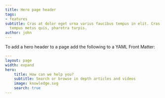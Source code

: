```yaml
---
title: Hero page header
tags:
- features
subtitle: Cras at dolor eget urna varius faucibus tempus in elit. Cras a dui imperdiet,
  tempus metus quis, pharetra turpis.
author: john
---
```


To add a hero header to a page add the following to a YAML Front Matter:

```yaml
---
layout: page
width: expand
hero:
    title: How can we help you?
    subtitle: Search or browse in depth articles and videos
    image: knowledge.svg
    search: true
---
```